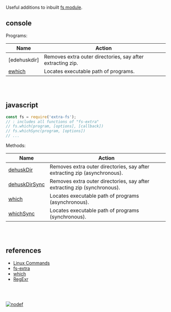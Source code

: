 Useful additions to inbuilt [fs module].

## console

Programs:

| Name                | Action
|---------------------|-------
| [edehuskdir]        | Removes extra outer directories, say after extracting zip.
| [ewhich]            | Locates executable path of programs.

<br>
<br>

## javascript

```javascript
const fs = require('extra-fs');
// : includes all functions of "fs-extra"
// fs.which(program, [options], [callback])
// fs.whichSync(program, [options])
// ...
```

Methods:

| Name                | Action
|---------------------|-------
| [dehuskDir]         | Removes extra outer directories, say after extracting zip (asynchronous).
| [dehuskDirSync]     | Removes extra outer directories, say after extracting zip (synchronous).
| [which]             | Locates executable path of programs (asynchronous).
| [whichSync]         | Locates executable path of programs (synchronous).

<br>
<br>

## references

- [Linux Commands](https://www.geeksforgeeks.org/linux-commands/)
- [fs-extra](https://www.npmjs.com/package/fs-extra)
- [which](https://www.npmjs.com/package/which)
- [RegExr](https://regexr.com)

<br>
<br>

[![nodef](https://merferry.glitch.me/card/extra-fs.svg)](https://nodef.github.io)

[fs module]: https://nodejs.org/api/fs.html
[dehuskDir]: https://github.com/nodef/extra-fs/wiki/dehuskDir
[dehuskDirSync]: https://github.com/nodef/extra-fs/wiki/dehuskDirSync
[which]: https://github.com/nodef/extra-fs/wiki/which
[whichSync]: https://github.com/nodef/extra-fs/wiki/whichSync
[ewhich]: https://github.com/nodef/extra-fs/blob/master/dehuskDir.md
[ewhich]: https://github.com/nodef/extra-fs/blob/master/which.md
